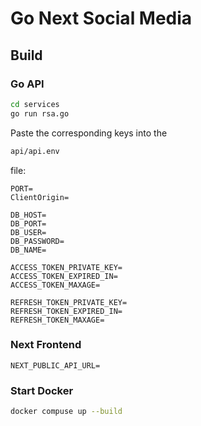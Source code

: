 # Go Next Social Media

## Build

### Go API

```bash
cd services
go run rsa.go
```

Paste the corresponding keys into the

```bash
api/api.env
```

file:

```env
PORT=
ClientOrigin=

DB_HOST=
DB_PORT=
DB_USER=
DB_PASSWORD=
DB_NAME=

ACCESS_TOKEN_PRIVATE_KEY=
ACCESS_TOKEN_EXPIRED_IN=
ACCESS_TOKEN_MAXAGE=

REFRESH_TOKEN_PRIVATE_KEY=
REFRESH_TOKEN_EXPIRED_IN=
REFRESH_TOKEN_MAXAGE=
```

### Next Frontend

```env
NEXT_PUBLIC_API_URL=
```

### Start Docker

```bash
docker compuse up --build
```
